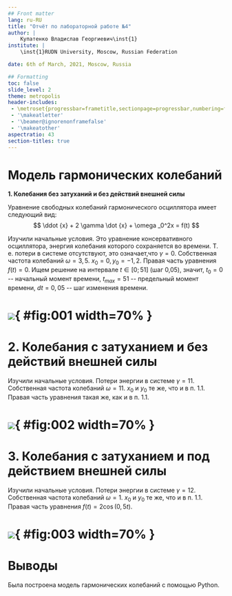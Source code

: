 ```yaml
---
## Front matter
lang: ru-RU
title: "Отчёт по лабораторной работе №4"
author: |
	Купатенко Владислав Георгиевич\inst{1}
institute: |
	\inst{1}RUDN University, Moscow, Russian Federation

date: 6th of March, 2021, Moscow, Russia

## Formatting
toc: false
slide_level: 2
theme: metropolis
header-includes:
 - \metroset{progressbar=frametitle,sectionpage=progressbar,numbering=fraction}
 - '\makeatletter'
 - '\beamer@ignorenonframefalse'
 - '\makeatother'
aspectratio: 43
section-titles: true
---
```


# **Модель гармонических колебаний**

**1. Колебания без затуханий и без действий внешней силы**

Уравнение свободных колебаний гармонического осциллятора имеет следующий вид:
$$ \ddot {x} + 2 \gamma \dot {x} + \omega _0^2x = f(t) $$

Изучили начальные условия. Это уравнение консервативного осциллятора, энергия колебания которого сохраняется во времени. Т. е. потери в системе
отсутствуют, это означает,что $\gamma = 0$. Собственная частота колебаний $\omega = 3,5$. $x_{0} = 0, y_{0} = -1,2$. Правая часть уравнения $f(t) = 0$.
Ищем решение на интервале $t \in [0; 51]$ (шаг 0,05), значит, $t_{0} = 0$ -- начальный момент времени, $t_{max} = 51$ -- предельный момент времени,
$dt = 0,05$ -- шаг изменения времени.

# ![](image/1.png){ #fig:001 width=70% }


# **2. Колебания c затуханием и без действий внешней силы**

Изучили начальные условия. Потери энергии в системе $\gamma = 11$. Собственная частота колебаний $\omega = 11$. $x_{0}$ и $y_{0}$ те же, что и в п. 1.1.
Правая часть уравнения такая же, как и в п. 1.1.

# ![](image/2.png){ #fig:002 width=70% }

# **3. Колебания c затуханием и под действием внешней силы**

Изучили начальные условия. Потери энергии в системе $\gamma = 12$. Собственная частота колебаний $\omega = 1$. $x_{0}$ и $y_{0}$ те же, что и в п. 1.1.
Правая часть уравнения $f(t) = 2 \cos (0,5t)$.

# ![](image/3.png){ #fig:003 width=70% }

# Выводы

Была построена модель гармонических колебаний с помощью Python.
